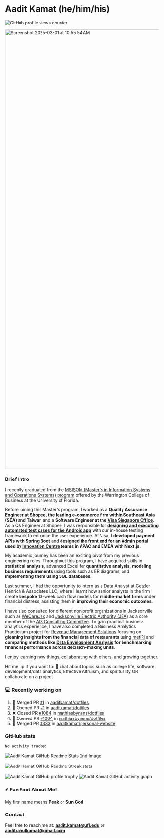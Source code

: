 # Aadit Kamat (he/him/his)
![GitHub profile views counter](https://komarev.com/ghpvc/?username=aaditkamat)

<img width="1436" alt="Screenshot 2025-03-01 at 10 55 54 AM" src="https://github.com/user-attachments/assets/42e818a5-0543-42c9-8379-b9a8b22076d5" />

### Brief Intro
I recently graduated from the [MSISOM (Master's in Information Systems and Operations Systems) program](https://warrington.ufl.edu/master-of-science-in-information-systems-and-operations-management/) offered by the Warrington College of Business at the University of Florida. 

Before joining this Master's program, I worked as a **Quality Assurance Engineer at [Shopee](https://shopee.sg), the leading e-commerce firm within Southeast Asia (SEA) and Taiwan** and a **Software Engineer at the [Visa Singapore Office](https://www.visa.com.sg/)**. As a QA Engineer at Shopee, I was responsible for [**designing and executing automated test cases for the Android app**](https://dev.to/banglatechtalk/003-software-testing-rakib-amin-senior-engineer-shopee) with our in-house testing framework to enhance the user experience. At Visa, I **developed payment APIs with Spring Boot** and **designed the front end for an Admin portal used by [Innovation Centre](https://www.visa.co.uk/visa-everywhere/innovation-centers/singapore.html) teams in APAC and EMEA with Next.js**.

My academic journey has been an exciting pivot from my previous engineering roles. Throughout this program, I have acquired skills in **statistical analysis**, advanced Excel for **quantitative analysis**, **modeling business requirements** using tools such as ER diagrams, and **implementing them using SQL databases**.

Last summer, I had the opportunity to intern as a Data Analyst at Getzler Henrich & Associates LLC, where I learnt how senior analysts in the firm create **bespoke** 13-week cash flow models for **middle-market firms** under financial distress, assisting them in **improving their economic outcomes**.

I have also consulted for different non profit organizations in Jacksonville such as [WeCareJax](https://wecarejacksonville.org/) and [Jacksonville Electric Authority (JEA)](https://www.jea.com/) as a core member of the [AIS Consulting Committee](https://www.ufais.org/consulting). To gain practical business analytics experience, I have also completed a Business Analytics Practicuum project for [Revenue Management Solutions](https://www.revenuemanage.com/) focusing on **gleaning insights from the financial data of restaurants** using [metiRi](https://www.revenuemanage.com/solution/metiri/) and **comparing methods like [Data Envelopment Analysis](https://rpubs.com/Cagri/DEA) for benchmarking financial performance across decision-making units**. 

I enjoy learning new things, collaborating with others, and growing together.

Hit me up if you want to:
💬 chat about topics such as college life, software development/data analytics, Effective Altruism, and spirituality OR collaborate on a project

### 💻 Recently working on
<!--START_SECTION:activity-->
1. 🎉 Merged PR [#1](https://github.com/aaditkamat/dotfiles/pull/1) in [aaditkamat/dotfiles](https://github.com/aaditkamat/dotfiles)
2. 💪 Opened PR [#1](https://github.com/aaditkamat/dotfiles/pull/1) in [aaditkamat/dotfiles](https://github.com/aaditkamat/dotfiles)
3. ❌ Closed PR [#1084](https://github.com/mathiasbynens/dotfiles/pull/1084) in [mathiasbynens/dotfiles](https://github.com/mathiasbynens/dotfiles)
4. 💪 Opened PR [#1084](https://github.com/mathiasbynens/dotfiles/pull/1084) in [mathiasbynens/dotfiles](https://github.com/mathiasbynens/dotfiles)
5. 🎉 Merged PR [#333](https://github.com/aaditkamat/personal-website/pull/333) in [aaditkamat/personal-website](https://github.com/aaditkamat/personal-website)
<!--END_SECTION:activity-->

### GitHub stats
<div>
  <!--START_SECTION:waka-->

```txt
No activity tracked
```

<!--END_SECTION:waka-->
  <img align="center" src="https://github-readme-stats.vercel.app/api?username=aaditkamat&show_icons=true&locale=en" alt="Aadit Kamat GitHub Readme Stats 2nd Image" />
  <br><br>
  <img align="center" src="https://github-readme-streak-stats.herokuapp.com/?user=aaditkamat" alt="Aadit Kamat GitHub Readme Streak stats" />
  <br><br>
  <img src="https://github-profile-trophy.vercel.app/?username=aaditkamat&theme=onedark" alt="Aadit Kamat GitHub profile trophy" />
  <img src="https://github-readme-activity-graph.vercel.app/graph?username=aaditkamat" alt="Aadit Kamat GitHub activity graph" />
</div>


### ⚡ Fun Fact About Me!
My first name means **Peak** or **Sun God**

### Contact
Feel free to reach me at: **aadit.kamat@ufl.edu** or **aaditrahulkamat@gmail.com**


